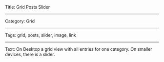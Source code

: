 Title: Grid Posts Slider

---

Category: Grid

---

Tags: grid, posts, slider, image, link

---

Text: On Desktop a grid view with all entries for one category. On smaller devices, there is a slider.
